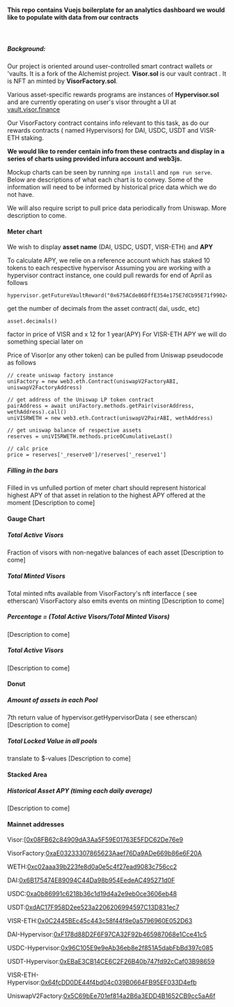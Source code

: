 #### This repo contains Vuejs boilerplate for an analytics dashboard we would like to populate with data from our contracts
&nbsp;

##### Background:
Our project is oriented around user-controlled smart contract wallets or 'vaults. It is a fork of the Alchemist project.
**Visor.sol** is our vault contract . It is NFT an minted by **VisorFactory.sol**.

Various asset-specific rewards programs are instances of **Hypervisor.sol** and are currently operating on user's visor throught a UI at [vault.visor.finance](https://vault.visor.finance)


Our VisorFactory contract contains info relevant to this task, as do our rewards contracts ( named Hypervisors) for DAI, USDC, USDT and VISR-ETH staking.

**We would like to render centain info from these contracts and display in a series of charts using provided infura account and web3js.**

Mockup charts can be seen by running `npm install` and `npm run serve`. Below are descriptions of what each chart is to convey. Some of the information will need to be informed by historical price data which we do not have.

We will also require script to pull price data periodically from Uniswap. More description to come.



#### Meter chart

We wish to display **asset name** (DAI, USDC, USDT, VISR-ETH) and **APY**


To calculate APY, we relie on a reference account which has staked 10 tokens to each respective hypervisor
    Assuming you are working with a hypervisor contract instance, one could pull rewards for end of April as follows

    hypervisor.getFutureVaultReward("0x675ACde86DffE354e175E7dCb95E71f9902477D7",1619354994)

get the number of decimals from the asset contract( dai, usdc, etc)

    asset.decimals()

   factor in price of VISR and x 12 for 1 year(APY)
   For VISR-ETH APY we will do something special later on

Price of Visor(or any other token) can be pulled from Uniswap pseudocode as follows

    // create uniswap factory instance
    uniFactory = new web3.eth.Contract(uniswapV2FactoryABI, uniswapV2FactoryAddress)

    // get address of the Uniswap LP token contract
    pairAddress = await uniFactory.methods.getPair(visorAddress, wethAddress).call()
    uniVISRWETH = new web3.eth.Contract(uniswapV2PairABI, wethAddress)

    // get uniswap balance of respective assets
    reserves = uniVISRWETH.methods.price0CumulativeLast()

    // calc price
    price = reserves['_reserve0']/reserves['_reserve1']


 ##### Filling in the bars
  Filled in vs unfulled portion of meter chart should represent historical highest APY of that asset in relation to the highest APY offered at the moment
   [Description to come]



#### Gauge Chart

##### Total Active Visors
  Fraction of visors with non-negative balances of each asset
 [Description to come]

##### Total Minted Visors
  Total minted nfts available from VisorFactory's nft interfacce ( see etherscan)
  VisorFactory also emits events on minting
   [Description to come]

##### Percentage = (Total Active Visors/Total Minted Visors)
 [Description to come]


##### Total Active Visors
 [Description to come]


#### Donut
##### Amount of assets in each Pool
  7th return value of hypervisor.getHypervisorData ( see etherscan)
 [Description to come]

##### Total Locked Value in all pools
  translate to $-values
 [Description to come]


#### Stacked Area
##### Historical Asset APY (timing each daily average)
 [Description to come]


#### Mainnet addresses


  Visor:[[0x08FB62c84909dA3Aa5F59E01763E5FDC62De76e9](https://etherscan.io/address/0x08FB62c84909dA3Aa5F59E01763E5FDC62De76e9#code)

  VisorFactory:[0xaE03233307865623Aaef76Da9ADe669b86e6F20A](https://etherscan.io/address/0x08FB62c84909dA3Aa5F59E01763E5FDC62De76e9#code)

  WETH:[0xc02aaa39b223fe8d0a0e5c4f27ead9083c756cc2](https://etherscan.io/address/0x08FB62c84909dA3Aa5F59E01763E5FDC62De76e9#code)

  DAI:[0x6B175474E89094C44Da98b954EedeAC495271d0F](https://etherscan.io/address/0x08FB62c84909dA3Aa5F59E01763E5FDC62De76e9#code)

  USDC:[0xa0b86991c6218b36c1d19d4a2e9eb0ce3606eb48](https://etherscan.io/address/0x08FB62c84909dA3Aa5F59E01763E5FDC62De76e9#code)

  USDT:[0xdAC17F958D2ee523a2206206994597C13D831ec7](https://etherscan.io/address/0x08FB62c84909dA3Aa5F59E01763E5FDC62De76e9#code)

  VISR-ETH:[0x0C2445BEc45c443c58f44f8e0a5796960E052D63](https://etherscan.io/address/0x08FB62c84909dA3Aa5F59E01763E5FDC62De76e9#code)

  DAI-Hypervisor:[0xF178d88D2F6F97CA32F92b465987068e1Cce41c5](https://etherscan.io/address/0x08FB62c84909dA3Aa5F59E01763E5FDC62De76e9#code)

  USDC-Hypervisor:[0x96C105E9e9eAb36eb8e2f851A5dabFbBd397c085](https://etherscan.io/address/0x08FB62c84909dA3Aa5F59E01763E5FDC62De76e9#code)

  USDT-Hypervisor:[0xEBaE3CB14CE6C2F26B40b747fd92cCaf03B98659](https://etherscan.io/address/0x08FB62c84909dA3Aa5F59E01763E5FDC62De76e9#code)

  VISR-ETH-Hypervisor:[0x64fcDD0DE44f4bd04c039B0664FB95EF033D4efb](https://etherscan.io/address/0x08FB62c84909dA3Aa5F59E01763E5FDC62De76e9#code)

  UniswapV2Factory:[0x5C69bEe701ef814a2B6a3EDD4B1652CB9cc5aA6f](https://etherscan.io/address/0x08FB62c84909dA3Aa5F59E01763E5FDC62De76e9#code)

